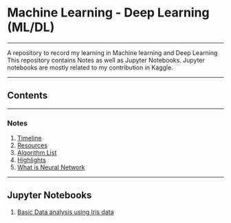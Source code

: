 # Machine Learning - Deep Learning (ML/DL)
 ---
A repository to record my learning in  Machine learning and Deep Learning This repository contains Notes as well as Jupyter Notebooks. Jupyter notebooks are mostly related to my contribution in Kaggle.

---

## Contents

---
### Notes

1. [Timeline](https://github.com/rishinrahim/ML-DL/blob/master/Notes/001_timeline.md)
2. [Resources](https://github.com/rishinrahim/ML-DL/blob/master/Notes/003_Resources.md)
3. [Algorithm List](https://github.com/rishinrahim/ML-DL/blob/master/Notes/005_algorithm_list.md)
4. [Highlights](https://github.com/rishinrahim/ML-DL/blob/master/Notes/004-Highlights.md)   
3. [What is Neural Network](https://github.com/rishinrahim/ML-DL/blob/master/Notes/002_What%20is%20Neural%20Network.md)


---

## Jupyter Notebooks

1. [Basic Data analysis using Iris data]()
